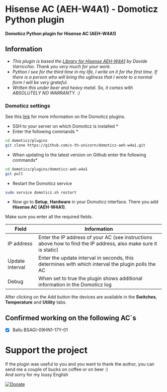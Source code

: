# Hisense AC (AEH-W4A1) - Domoticz Python plugin
**Domoticz Python plugin for Hisense AC (AEH-W4A1)**

## Information
 - *This plugin is based the [Library for Hisense AEH-W4A1](https://github.com/bannhead/pyaehw4a1) by Davide Varricchio. Thank you very much for your work.*
 - *Python I see for the third time in my life, I write on it for the first time. If there is a person who will bring the ugliness that I wrote to a normal form I will be very grateful.*
 - *Written this under beer and heavy metal. So, it comes with ABSOLUTELY NO WARRANTY. :)*
  
### Domoticz settings
See this [link](https://www.domoticz.com/wiki/Using_Python_plugins) for more information on the Domoticz plugins.

* SSH to your server on which Domoticz is installed *
* Enter the following commands *
```bash
cd domoticz/plugins
git clone https://github.com/x-th-unicorn/domoticz-aeh-w4a1.git
```
* When updating to the latest version on Github enter the following commands*
```bash
cd domoticz/plugins/domoticz-aeh-w4a1
git pull
```
* Restart the Domoticz service
```bash
sudo service domoticz.sh restart
```

* Now go to **Setup**, **Hardware** in your Domoticz interface. There you add
**Hisense AC (AEH-W4A1)**.

Make sure you enter all the required fields.

| Field | Information|
| ----- | ---------- |
| IP address | Enter the IP address of your AC (see instructions above how to find the IP address, also make sure it is static) |
| Update interval | Enter the update interval in seconds, this determines with which interval the plugin polls the AC |
| Debug | When set to true the plugin shows additional information in the Domoticz log |

After clicking on the Add button the devices are available in the **Switches**, **Temperature** and **Utility** tabs.

## Confirmed working on the following AC´s
- [x] Ballu BSAGI-09HN1-17Y-01

# Support the project
If the plugin was useful to you and you want to thank the author, you can send me a couple of bucks on coffee or on beer :)  
And sorry for my lousy English  
  
[![Donate](https://img.shields.io/badge/Donate-PayPal-green.svg)](https://www.paypal.me/xthunicorn)  